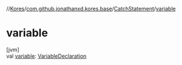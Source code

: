 //[Kores](../../../index.md)/[com.github.jonathanxd.kores.base](../index.md)/[CatchStatement](index.md)/[variable](variable.md)

# variable

[jvm]\
val [variable](variable.md): [VariableDeclaration](../-variable-declaration/index.md)
